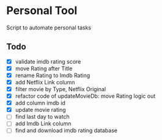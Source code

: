 # Personal Tool

Script to automate personal tasks


## Todo

- [x] validate imdb rating score
- [x] move Rating after Title
- [x] rename Rating to Imdb Rating
- [x] add Netflix Link column
- [x] filter movie by Type, Netflix Original
- [x] refactor code of updateMovieDb: move Rating logic out
- [x] add column imdb id
- [x] update movie rating
- [ ] find last day to watch
- [ ] add Imdb Link column
- [ ] find and download imdb rating database